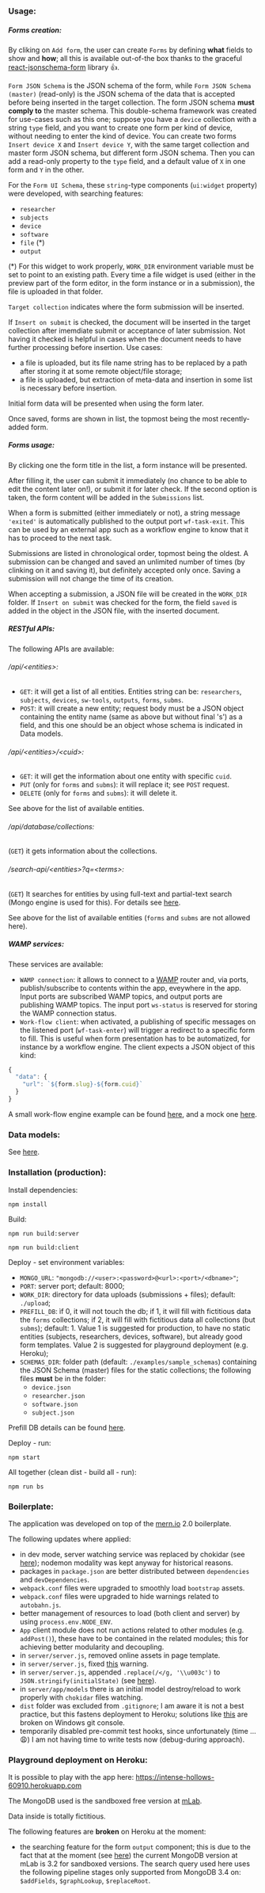 ### Usage:

##### Forms creation:

By cliking on ``Add form``, the user can create ``Forms`` by defining **what** fields to show and **how**; all this is available out-of-the box thanks to the graceful [react-jsonschema-form](https://github.com/mozilla-services/react-jsonschema-form) library :+1:.

``Form JSON Schema`` is the JSON schema of the form, while ``Form JSON Schema (master)`` (read-only) is the JSON schema of the data that is accepted before being inserted in the target collection. The form JSON schema **must comply to** the master schema. This double-schema framework was created for use-cases such as this one; suppose you have a ``device`` collection with a string ``type`` field, and you want to create one form per kind of device, without needing to enter the kind of device. You can create two forms ``Insert device X`` and ``Insert device Y``, with the same target collection and master form JSON schema, but different form JSON schema. Then you can add a read-only property to the ``type`` field, and a default value of ``X`` in one form and ``Y`` in the other.

For the ``Form UI Schema``, these ``string``-type components (``ui:widget`` property) were developed, with searching features:

- ``researcher``
- ``subjects``
- ``device``
- ``software``
- ``file`` (\*)
- ``output``

(\*) For this widget to work properly, ``WORK_DIR`` environment variable must be set to point to an existing path. Every time a file widget is used (either in the preview part of the form editor, in the form instance or in a submission), the file is uploaded in that folder.

``Target collection`` indicates where the form submission will be inserted.

If ``Insert on submit`` is checked, the document will be inserted in the target collection after imemdiate submit or acceptance of later submission. Not having it checked is helpful in cases when the document needs to have further processing before insertion. Use cases:
- a file is uploaded, but its file name string has to be replaced by a path after storing it at some remote object/file storage;
- a file is uploaded, but extraction of meta-data and insertion in some list is necessary before insertion.

Initial form data will be presented when using the form later.

Once saved, forms are shown in list, the topmost being the most recently-added form.

##### Forms usage:

By clicking one the form title in the list, a form instance will be presented.

After filling it, the user can submit it immediately (no chance to be able to edit the content later on!), or submit it for later check. If the second option is taken, the form content will be added in the ``Submissions`` list.

When a form is submitted (either immediately or not), a string message ``'exited'`` is automatically published to the output port ``wf-task-exit``. This can be used by an external app such as a workflow engine to know that it has to proceed to the next task.

Submissions are listed in chronological order, topmost being the oldest. A submission can be changed and saved an unlimited number of times (by clinking on it and saving it), but definitely accepted only once. Saving a submission will not change the time of its creation.

When accepting a submission, a JSON file will be created in the ``WORK_DIR`` folder. If ``Insert on submit`` was checked for the form, the field ``saved`` is added in the object in the JSON file, with the inserted document.

##### RESTful APIs:

The following APIs are available:

###### /api/\<entities>:
* ``GET``: it will get a list of all entities. Entities string can be: ``researchers``, ``subjects``, ``devices``, ``sw-tools``, ``outputs``, ``forms``, ``subms``.
* ``POST``: it will create a new entity; request body must be a JSON object containing the entity name (same as above but without final 's') as a field, and this one should be an object whose schema is indicated in Data models.

###### /api/\<entities>/\<cuid>:
* ``GET``: it will get the information about one entity with specific ``cuid``.
* ``PUT`` (only for ``forms`` and ``subms``): it will replace it; see ``POST`` request.
* ``DELETE`` (only for ``forms`` and ``subms``): it will delete it.

See above for the list of available entities.

###### /api/database/collections:
(``GET``) it gets information about the collections.

###### /search-api/\<entities>?q=\<terms>:
(``GET``) It searches for entities by using full-text and partial-text search (Mongo engine is used for this). For details see [here](server/app/controllers).

See above for the list of available entities (``forms`` and ``subms`` are not allowed here).

##### WAMP services:

These services are available:

- ``WAMP connection``: it allows to connect to a [WAMP](http://crossbar.io/) router and, via ports, publish/subscribe to contents within the app, eveywhere in the app. Input ports are subscribed WAMP topics, and output ports are publishing WAMP topics. The input port ``ws-status`` is reserved for storing the WAMP connection status.
- ``Work-flow client``: when activated, a publishing of specific messages on the listened port (``wf-task-enter``) will trigger a redirect to a specific form to fill. This is useful when form presentation has to be automatized, for instance by a workflow engine. The client expects a JSON object of this kind:
```js
{
  "data": {
    "url": `${form.slug}-${form.cuid}`
  }
}
```
A small work-flow engine example can be found [here](https://github.com/u0078867/bpmn-engine-wamp), and a mock one [here](WAMP-demo/wf-engine-mock).


### Data models:

See [here](server/app/models/README.md).


### Installation (production):

Install dependencies:
```
npm install
```
Build:
```
npm run build:server
```
```
npm run build:client
```
Deploy - set environment variables:

- ``MONGO_URL``: ``"mongodb://<user>:<password>@<url>:<port>/<dbname>"``;
- ``PORT``: server port; default: 8000;
- ``WORK_DIR``: directory for data uploads (submissions + files); default: ``./upload``;
- ``PREFILL_DB``: ìf 0, it will not touch the db; if 1, it will fill with fictitious data the ``forms`` collections; if 2, it will fill with fictitious data all collections (but ``subms``); default: 1. Value 1 is suggested for production, to have no static entities (subjects, researchers, devices, software), but already good form templates. Value 2 is suggested for playground deployment (e.g. Heroku);
- ``SCHEMAS_DIR``: folder path (default: ``./examples/sample_schemas``) containing the JSON Schema (master) files for the static collections; the following files **must** be in the folder:
	- ``device.json``
	- ``researcher.json``
	- ``software.json``
	- ``subject.json``

Prefill DB details can be found [here](server/app).

Deploy - run:
```
npm start
```

All together (clean dist - build all - run):
```
npm run bs
```

### Boilerplate:

The application was developed on top of the [mern.io](http://mern.io/) 2.0 boilerplate.

The following updates where applied:

- in dev mode, server watching service was replaced by chokidar (see [here](https://medium.com/@kevinsimper/dont-use-nodemon-there-are-better-ways-fc016b50b45e)); nodemon modality was kept anyway for historical reasons.
- packages in ``package.json`` are better distributed between ``dependencies`` and ``devDependencies``.
- ``webpack.conf`` files were upgraded to smoothly load ``bootstrap`` assets.
- ``webpack.conf`` files were upgraded to hide warnings related to ``autobahn.js``.
- better management of resources to load (both client and server) by using ``process.env.NODE_ENV``.
- ``App`` client module does not run actions related to other modules (e.g. ``addPost()``), these have to be contained in the related modules; this for achieving better modularity and decoupling.
- in ``server/server.js``, removed online assets in page template.
- in ``server/server.js``, fixed [this](https://github.com/Hashnode/mern-starter/issues/149) warning.
- in ``server/server.js``, appended ``.replace(/</g, '\\u003c')`` to ``JSON.stringify(initialState)`` (see [here](http://redux.js.org/docs/recipes/ServerRendering.html#security-considerations)).
- in ``server/app/models`` there is an initial model destroy/reload to work properly with ``chokidar`` files watching.
- ``dist`` folder was excluded from ``.gitignore``; I am aware it is not a best practice, but this fastens deployment to Heroku; solutions like [this](https://coderwall.com/p/ssxp5q/heroku-deployment-without-the-app-being-at-the-repo-root-in-a-subfolder) are broken on Windows git console.
- temporarily disabled pre-commit test hooks, since unfortunately (time ... :weary:) I am not having time to write tests now (debug-during approach).


### Playground deployment on Heroku:

It is possible to play with the app here: https://intense-hollows-60910.herokuapp.com

The MongoDB used is the sandboxed free version at [mLab](https://mlab.com/).

Data inside is totally fictitious.

The following features are **broken** on Heroku at the moment:

- the searching feature for the form ``output`` component; this is due to the fact that at the moment (see [here](http://docs.mlab.com/ops/#available-versions)) the current MongoDB version at mLab is 3.2 for sandboxed versions. The search query used here uses the following pipeline stages only supported from MongoDB 3.4 on: ``$addFields``, ``$graphLookup``, ``$replaceRoot``.
